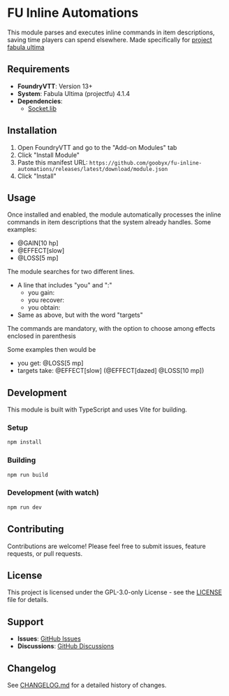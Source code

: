 # FU Inline Automations

This module parses and executes inline commands in item descriptions, saving time players can spend elsewhere. Made specifically for [project fabula ultima](https://github.com/League-of-Fabulous-Developers/FoundryVTT-Fabula-Ultima)

## Requirements

- **FoundryVTT**: Version 13+
- **System**: Fabula Ultima (projectfu) 4.1.4
- **Dependencies**: 
  - [Socket.lib](https://github.com/farling42/foundryvtt-socketlib) 

## Installation

1. Open FoundryVTT and go to the "Add-on Modules" tab
2. Click "Install Module"
3. Paste this manifest URL: `https://github.com/goobyx/fu-inline-automations/releases/latest/download/module.json`
4. Click "Install"

## Usage

Once installed and enabled, the module automatically processes the inline commands in item descriptions that the system already handles. Some examples:
- @GAIN[10 hp]
- @EFFECT[slow]
- @LOSS[5 mp] 

The module searches for two different lines. 
- A line that includes "you" and ":"
  - you gain:
  - you recover: 
  - you obtain: 
- Same as above, but with the word "targets"

The commands are mandatory, with the option to choose among effects enclosed in parenthesis

Some examples then would be
- you get: @LOSS[5 mp]
- targets take: @EFFECT[slow] (@EFFECT[dazed] @LOSS[10 mp])

## Development

This module is built with TypeScript and uses Vite for building.

### Setup
```bash
npm install
```

### Building
```bash
npm run build
```

### Development (with watch)
```bash
npm run dev
```

## Contributing

Contributions are welcome! Please feel free to submit issues, feature requests, or pull requests.

## License

This project is licensed under the GPL-3.0-only License - see the [LICENSE](LICENSE) file for details.

## Support

- **Issues**: [GitHub Issues](https://github.com/goobyx/fu-inline-automations/issues)
- **Discussions**: [GitHub Discussions](https://github.com/goobyx/fu-inline-automations/discussions)

## Changelog

See [CHANGELOG.md](CHANGELOG.md) for a detailed history of changes.
